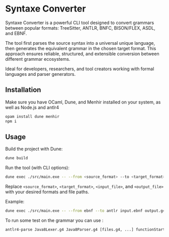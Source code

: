 # Syntaxe Converter

Syntaxe Converter is a powerful CLI tool designed to convert grammars between popular formats: TreeSitter, ANTLR, BNFC, BISON/FLEX, ASDL, and EBNF.

The tool first parses the source syntax into a universal unique language, then generates the equivalent grammar in the chosen target format. This approach ensures reliable, structured, and extensible conversion between different grammar ecosystems.

Ideal for developers, researchers, and tool creators working with formal languages and parser generators.

## Installation

Make sure you have OCaml, Dune, and Menhir installed on your system, as well as Node.js and antlr4

```bash
opam install dune menhir
npm i
```

## Usage

Build the project with Dune:

```bash
dune build
```

Run the tool (with CLI options):

```bash
dune exec ./src/main.exe -- --from <source_format> --to <target_format> <input_file> <output_file>
```

Replace `<source_format>`, `<target_format>`, `<input_file>`, and `<output_file>` with your desired formats and file paths.

Example:

```bash
dune exec ./src/main.exe -- --from ebnf --to antlr input.ebnf output.g4
```

To run some test on the grammar you can use :
```bash
antlr4-parse Java8Lexer.g4 Java8Parser.g4 [files.g4, ...] functionStartEOF [compilationUnit] -gui [-tree, -gui]
```